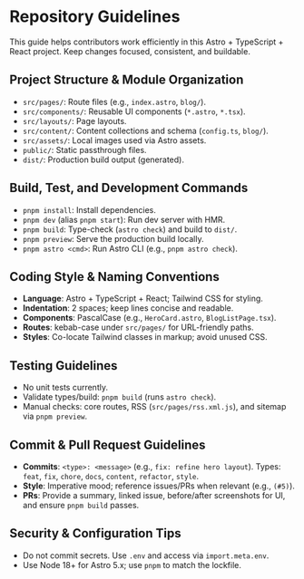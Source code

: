 # Repository Guidelines

This guide helps contributors work efficiently in this Astro + TypeScript + React project. Keep changes focused, consistent, and buildable.

## Project Structure & Module Organization

- `src/pages/`: Route files (e.g., `index.astro`, `blog/`).
- `src/components/`: Reusable UI components (`*.astro`, `*.tsx`).
- `src/layouts/`: Page layouts.
- `src/content/`: Content collections and schema (`config.ts`, `blog/`).
- `src/assets/`: Local images used via Astro assets.
- `public/`: Static passthrough files.
- `dist/`: Production build output (generated).

## Build, Test, and Development Commands

- `pnpm install`: Install dependencies.
- `pnpm dev` (alias `pnpm start`): Run dev server with HMR.
- `pnpm build`: Type-check (`astro check`) and build to `dist/`.
- `pnpm preview`: Serve the production build locally.
- `pnpm astro <cmd>`: Run Astro CLI (e.g., `pnpm astro check`).

## Coding Style & Naming Conventions

- **Language**: Astro + TypeScript + React; Tailwind CSS for styling.
- **Indentation**: 2 spaces; keep lines concise and readable.
- **Components**: PascalCase (e.g., `HeroCard.astro`, `BlogListPage.tsx`).
- **Routes**: kebab-case under `src/pages/` for URL-friendly paths.
- **Styles**: Co-locate Tailwind classes in markup; avoid unused CSS.

## Testing Guidelines

- No unit tests currently.
- Validate types/build: `pnpm build` (runs `astro check`).
- Manual checks: core routes, RSS (`src/pages/rss.xml.js`), and sitemap via `pnpm preview`.

## Commit & Pull Request Guidelines

- **Commits**: `<type>: <message>` (e.g., `fix: refine hero layout`). Types: `feat`, `fix`, `chore`, `docs`, `content`, `refactor`, `style`.
- **Style**: Imperative mood; reference issues/PRs when relevant (e.g., `(#5)`).
- **PRs**: Provide a summary, linked issue, before/after screenshots for UI, and ensure `pnpm build` passes.

## Security & Configuration Tips

- Do not commit secrets. Use `.env` and access via `import.meta.env`.
- Use Node 18+ for Astro 5.x; use `pnpm` to match the lockfile.
